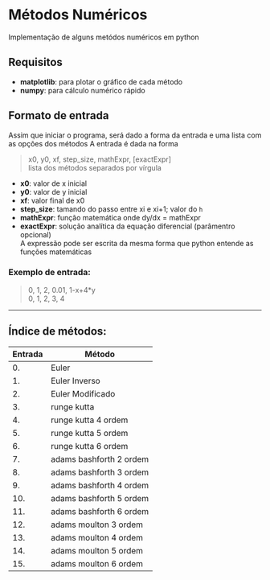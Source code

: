 # Métodos Numéricos
Implementação de alguns metódos numéricos em python

## Requisitos
- **matplotlib**: para plotar o gráfico de cada método
- **numpy**: para cálculo numérico rápido 

## Formato de entrada
Assim que iniciar o programa, será dado a forma da entrada
e uma lista com as opções dos métodos
A entrada é dada na forma 
>x0, y0, xf, step_size, mathExpr, [exactExpr]  
>lista dos métodos separados por vírgula
- **x0**: valor de x inicial
- **y0**: valor de y inicial
- **xf**: valor final de x0
- **step_size**: tamando do passo entre xi e xi+1; valor do `h`
- **mathExpr**: função matemática onde dy/dx = mathExpr
- **exactExpr**: solução analítica da equação diferencial (parâmentro opcional)  
A expressão pode ser escrita da mesma forma que python entende as funções matemáticas

### Exemplo de entrada:
>0, 1, 2, 0.01, 1-x+4*y  
>0, 1, 2, 3, 4

----------

## Índice de métodos:
|Entrada|Método|
|--|--|
|0. |Euler|
|1. |Euler Inverso|
|2. |Euler Modificado|
|3. |runge kutta|
|4. |runge kutta 4 ordem|
|5. |runge kutta 5 ordem|
|6. |runge kutta 6 ordem|
|7. |adams bashforth 2 ordem|
|8. |adams bashforth 3 ordem|
|9. |adams bashforth 4 ordem|
|10.| adams bashforth 5 ordem|
|11.| adams bashforth 6 ordem|
|12.| adams moulton 3 ordem|
|13.| adams moulton 4 ordem|
|14.| adams moulton 5 ordem|
|15.| adams moulton 6 ordem|

